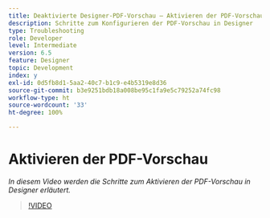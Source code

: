 ```yaml
---
title: Deaktivierte Designer-PDF-Vorschau – Aktivieren der PDF-Vorschau
description: Schritte zum Konfigurieren der PDF-Vorschau in Designer
type: Troubleshooting
role: Developer
level: Intermediate
version: 6.5
feature: Designer
topic: Development
index: y
exl-id: 0d5fb8d1-5aa2-40c7-b1c9-e4b5319e8d36
source-git-commit: b3e9251bdb18a008be95c1fa9e5c79252a74fc98
workflow-type: ht
source-wordcount: '33'
ht-degree: 100%

---
```


# Aktivieren der PDF-Vorschau

*In diesem Video werden die Schritte zum Aktivieren der PDF-Vorschau in Designer erläutert.*

>[!VIDEO](https://video.tv.adobe.com/v/335500?quality=12&learn=on)
